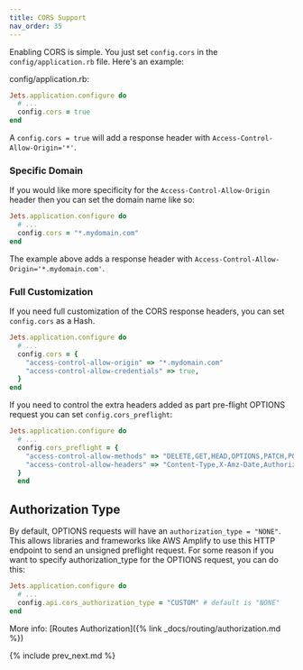 ```yaml
---
title: CORS Support
nav_order: 35
---
```


Enabling CORS is simple.  You just set `config.cors` in the `config/application.rb` file.  Here's an example:

config/application.rb:

```ruby
Jets.application.configure do
  # ...
  config.cors = true
end
```

A `config.cors = true` will add a response header with `Access-Control-Allow-Origin='*'`.

### Specific Domain

If you would like more specificity for the `Access-Control-Allow-Origin` header then you can set the domain name like so:

```ruby
Jets.application.configure do
  # ...
  config.cors = "*.mydomain.com"
end
```

The example above adds a response header with `Access-Control-Allow-Origin='*.mydomain.com'`.

### Full Customization

If you need full customization of the CORS response headers, you can set `config.cors` as a Hash.

```ruby
Jets.application.configure do
  # ...
  config.cors = {
    "access-control-allow-origin" => "*.mydomain.com"
    "access-control-allow-credentials" => true,
  }
end
```

If you need to control the extra headers added as part pre-flight OPTIONS request you can set `config.cors_preflight`:

```ruby
Jets.application.configure do
  # ...
  config.cors_preflight = {
    "access-control-allow-methods" => "DELETE,GET,HEAD,OPTIONS,PATCH,POST,PUT",
    "access-control-allow-headers" => "Content-Type,X-Amz-Date,Authorization,X-Api-Key,X-Amz-Security-Token,X-Amz-User-Agent",
  }
  end
```

## Authorization Type

By default, OPTIONS requests will have an `authorization_type = "NONE"`. This allows libraries and frameworks like AWS Amplify to use this HTTP endpoint to send an unsigned preflight request. For some reason if you want to specify authorization_type for the OPTIONS request, you can do this:

```ruby
Jets.application.configure do
  # ...
  config.api.cors_authorization_type = "CUSTOM" # default is "NONE"
end
```

More info: [Routes Authorization]({% link _docs/routing/authorization.md %})

{% include prev_next.md %}